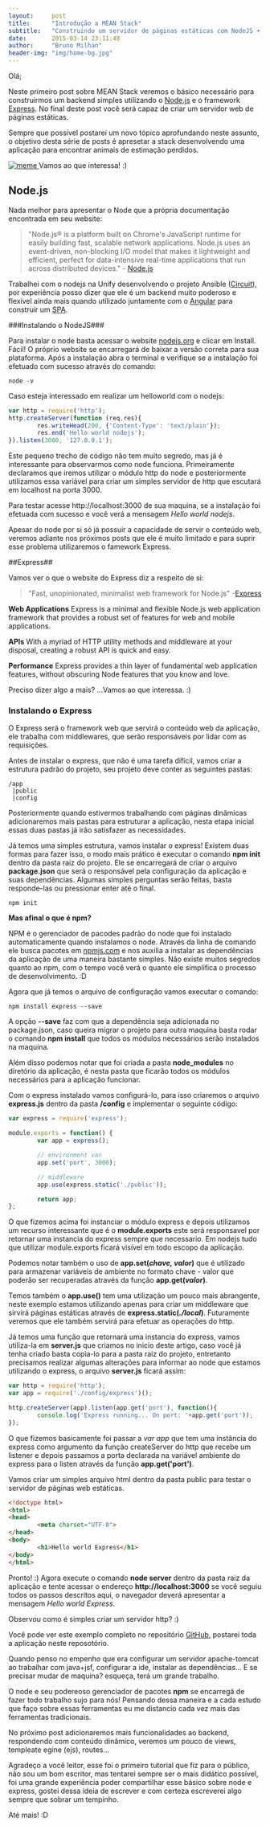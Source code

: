 ```yaml
---
layout:     post
title:      "Introdução a MEAN Stack"
subtitle:   "Construindo um servidor de páginas estáticas com NodeJS + Express"
date:       2015-03-14 23:11:48
author:     "Bruno Milhan"
header-img: "img/home-bg.jpg"
---
```


Olá;

Neste primeiro post sobre MEAN Stack veremos o básico necessário para construirmos um backend simples utilizando o [Node.js](https://nodejs.org/)  e o framework [Express](http://expressjs.com/). No final deste post você será capaz de criar um servidor web de páginas estáticas.

Sempre que possível postarei um novo tópico aprofundando neste assunto, o objetivo desta série de posts é apresetar a stack desenvolvendo uma aplicação para encontrar animais de estimação perdidos.

<a href="#">
    <img src="{{ site.baseurl }}/img/shutup-meme.jpg" alt="meme">
</a>
Vamos ao que interessa! :)


## Node.js ##

 Nada melhor para apresentar o Node que a própria documentação encontrada em seu website:

> "Node.js® is a platform built on Chrome's JavaScript runtime for easily building fast, scalable network applications. Node.js uses an event-driven, non-blocking I/O model that makes it lightweight and efficient, perfect for data-intensive real-time applications that run across distributed devices." - [Node.js](https://nodejs.org/) 

Trabalhei com o nodejs na Unify desenvolvendo o projeto Ansible ([Circuit](https://www.yourcircuit.com/)), por experiência posso dizer que ele é um backend muito poderoso e flexível ainda mais quando utilizado juntamente com o [Angular](https://angularjs.org/) para construir um [SPA](http://en.wikipedia.org/wiki/Single-page_application).

###Instalando o NodeJS###

Para instalar o node basta acessar o website [nodejs.org](https://nodejs.org/) e clicar em Install. Fácil! O próprio website se encarregará de baixar a versão correta para sua plataforma. Após a instalação abra o terminal e verifique se a instalação foi efetuado com sucesso através do comando:

    node -v

Caso esteja interessado em realizar um helloworld com o nodejs:

```javascript
var http = require('http');
http.createServer(function (req,res){
        res.writeHead(200, {'Content-Type': 'text/plain'});
        res.end('Hello world nodejs');
}).listen(3000, '127.0.0.1');
```

Este pequeno trecho de código não tem muito segredo, mas já é interessante para observarmos como node funciona.
Primeiramente declaramos que iremos utilizar o módulo http do node e posteriormente utilizamos essa variável para criar um simples servidor de http que escutará em localhost na porta 3000.

Para testar acesse http://localhost:3000 de sua maquina, se a instalação foi efetuada com sucesso e você verá a mensagem *Hello world nodejs*.

Apesar do node por si só já possuir a capacidade de servir o conteúdo web, veremos adiante nos próximos posts que ele é muito limitado e para suprir esse problema utilizaremos o famework Express.

##Express##

Vamos ver o que o website do Express diz a respeito de si:

> "Fast, unopinionated, minimalist web framework for Node.js" -[Express](http://expressjs.com/)
>
**Web Applications**
Express is a minimal and flexible Node.js web application framework that provides a robust set of features for web and mobile applications.
>
**APIs**
With a myriad of HTTP utility methods and middleware at your disposal, creating a robust API is quick and easy.
>
**Performance**
Express provides a thin layer of fundamental web application features, without obscuring Node features that you know and love.

Preciso dizer algo a mais?  ...Vamos ao que interessa. :)

### Instalando o Express ###

O Express será o framework web que servirá o conteúdo web da aplicação, ele trabalha com middlewares, que serão responsáveis por lidar com as requisições.

Antes de instalar o express, que não é uma tarefa difícil, vamos criar a estrutura padrão do projeto, seu projeto deve conter as seguintes pastas:

    /app
     |public
     |config   
     

Posteriormente quando estivermos trabalhando com páginas dinâmicas adicionaremos mais pastas para estruturar a aplicação, nesta etapa inicial essas duas pastas já irão satisfazer as necessidades. 

Já temos uma simples estrutura, vamos instalar o express! Existem duas formas para fazer isso, o modo mais prático é executar o comando **npm init** dentro da pasta raiz do projeto. Ele se encarregará de criar o arquivo **package.json** que será o responsável pela configuração da aplicação e suas dependências. Algumas simples perguntas serão feitas, basta responde-las ou pressionar enter até o final.

    npm init

**Mas afinal o que é npm?**

NPM é o gerenciador de pacodes padrão do node que foi instalado automaticamente quando instalamos o node. Através da linha de comando ele busca pacotes em [npmjs.com](https://www.npmjs.com/) e nos auxilia a instalar as dependências da aplicação de uma maneira bastante simples.
Não existe muitos segredos quanto ao npm, com o tempo você verá o quanto ele simplifica o processo de desenvolvimento. :D

Agora que já temos o arquivo de configuração vamos executar o comando:

    npm install express --save

A opção **--save** faz com que a dependência seja adicionada no package.json, caso queira migrar o projeto para outra maquina basta rodar o comando **npm install** que todos os módulos necessários serão instalados na maquina.

Além disso podemos notar que foi criada a pasta **node_modules** no diretório da aplicação, é nesta pasta que ficarão todos os módulos necessários para a aplicação funcionar.

Com o express instalado vamos configurá-lo, para isso criaremos o arquivo **express.js** dentro da pasta **/config** e implementar o seguinte código:

```javascript
var express = require('express');

module.exports = function() {
        var app = express();

        // environment var
        app.set('port', 3000);

        // middleware
        app.use(express.static('./public'));

        return app;
};
```

O que fizemos acima foi instanciar o módulo express e depois utilizamos um recurso interessante que é o **module.exports** este será responsavel por retornar uma instancia do express sempre que necessario.
Em nodejs tudo que utilizar module.exports ficará visível em todo escopo da aplicação.

Podemos notar também o uso de **app.set(*chave, valor*)**  que é utilizado para armazenar variáveis de ambiente no formato chave - valor que poderão ser recuperadas através da função **app.get(*valor*)**. 

Temos também o **app.use()** tem uma utilização um pouco mais abrangente, neste exemplo estamos utilizando apenas para criar um middleware que sirvirá páginas estáticas através de **express.static(*./local*)**. Futuramente veremos que ele também servirá para efetuar as operações do http.

Já temos uma função que retornará uma instancia do express, vamos utiliza-la em **server.js** que criamos no inicio deste artigo, caso você já tenha criado basta copia-lo para a pasta raiz do projeto, entretanto precisamos realizar algumas alterações para informar ao node que estamos utilizando o express, o arquivo **server.js** ficará assim:


```javascript
var http = require('http');
var app = require('./config/express')();

http.createServer(app).listen(app.get('port'), function(){
        console.log('Express running... On port: '+app.get('port'));
});
```

O que fizemos basicamente foi passar a *var app* que tem uma instância do express como argumento da função createServer do http que recebe um listener e depois passamos a porta declarada na variável ambiente do express para o listen através da função **app.get('port')**.

Vamos criar um simples arquivo html dentro da pasta public para testar o servidor de páginas web estáticas.

```html
<!doctype html>
<html>
<head>
        <meta charset="UTF-8">
</head>
<body>
        <h1>Hello world Express</h1>
</body>
</html>
```

Pronto! :) Agora execute o comando **node server** dentro da pasta raiz da aplicação e tente acessar o endereço **http://localhost:3000** se você seguiu todos os passos descritos aqui, o navegador deverá apresentar a mensagem *Hello world Express*.

Observou como é simples criar um servidor http? :)

Você pode ver este exemplo completo no repositório [GitHub](https://github.com/brunomilhan/example-express-node), postarei toda a aplicação neste reposotório. 

Quando penso no empenho que era configurar um servidor apache-tomcat ao trabalhar com java+jsf, configurar a ide, instalar as dependências... E se precisar mudar de maquina? esqueça, terá um grande trabalho.

O node e seu podereoso gerenciador de pacotes **npm** se encarregá de fazer todo trabalho sujo para nós! Pensando dessa maneira e a cada estudo que faço sobre essas ferramentas eu me distancio cada vez mais das ferramentas tradicionais.

No próximo post adicionaremos mais funcionalidades ao backend, respondendo com conteúdo dinâmico, veremos um pouco de views, templeate egine (ejs), routes...

Agradeço a você leitor, esse foi o primeiro tutorial que fiz para o público, não sou um bom escritor, mas tentarei sempre ser o mais didático possível, foi uma grande experiência poder compartilhar esse básico sobre node e express, gostei dessa ideia de escrever e com certeza escreverei algo sempre que sobrar um tempinho.

Até mais! :D